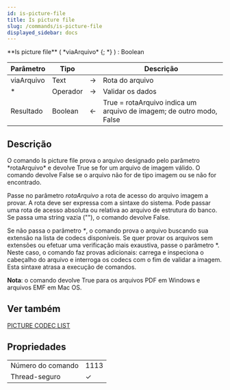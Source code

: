 ```yaml
---
id: is-picture-file
title: Is picture file
slug: /commands/is-picture-file
displayed_sidebar: docs
---
```


<!--REF #_command_.Is picture file.Syntax-->**Is picture file** ( *viaArquivo* {; *} ) : Boolean<!-- END REF-->
<!--REF #_command_.Is picture file.Params-->
| Parâmetro | Tipo |  | Descrição |
| --- | --- | --- | --- |
| viaArquivo | Text | &#8594;  | Rota do arquivo |
| * | Operador | &#8594;  | Validar os dados |
| Resultado | Boolean | &#8592; | True = rotaArquivo indica um arquivo de imagem; de outro modo, False |

<!-- END REF-->

## Descrição 

<!--REF #_command_.Is picture file.Summary-->O comando Is picture file prova o arquivo designado pelo parâmetro *rotaArquivo* e devolve True se for um arquivo de imagem válido.<!-- END REF--> O comando devolve False se o arquivo não for de tipo imagem ou se não for encontrado.   
  
Passe no parâmetro *rotaArquivo* a rota de acesso do arquivo imagem a provar. A rota deve ser expressa com a sintaxe do sistema. Pode passar uma rota de acesso absoluta ou relativa ao arquivo de estrutura do banco. Se passa uma string vazia (""), o comando devolve False.   
  
Se não passa o parâmetro *\**, o comando prova o arquivo buscando sua extensão na lista de codecs disponíveis. Se quer provar os arquivos sem extensões ou efetuar uma verificação mais exaustiva, passe o parâmetro \*. Neste caso, o comando faz provas adicionais: carrega e inspeciona o cabeçalho do arquivo e interroga os codecs com o fim de validar a imagem. Esta sintaxe atrasa a execução de comandos.  
  
**Nota**: o comando devolve True para os arquivos PDF em Windows e arquivos EMF em Mac OS.

## Ver também 

[PICTURE CODEC LIST](picture-codec-list.md)  

## Propriedades

|  |  |
| --- | --- |
| Número do comando | 1113 |
| Thread-seguro | &check; |


